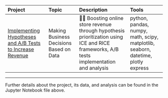 |Project|Topic|Description|Tools|
|:----------|:--------|:------------------------------------------------------------|:-------------|
|[Implementing Hypotheses and A/B Tests to Increase Revenue](https://github.com/Sasha-Fridman/TripleTen-ex.-Practicum-Bootcamp-Projects/blob/main/6.%20Implementing%20Hypotheses%20and%20AB%20Tests%20to%20Increase%20Revenue/6.%20Making%20Decisions%20Based%20on%20Data.ipynb)|Making Business Decisions Based on Data|🛒🧪 Boosting online store revenue through hypothesis prioritization using ICE and RICE frameworks, A/B tests implementation and analysis |python, pandas, numpy, math, scipy, matplotlib, seaborn, datetime, plotly express|

***
Further details about the project, its data, and analysis can be found in the Jupyter Notebook file above.
